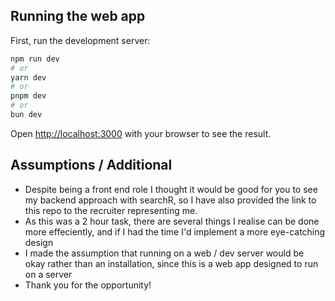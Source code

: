 ## Running the web app

First, run the development server:

```bash
npm run dev
# or
yarn dev
# or
pnpm dev
# or
bun dev
```

Open [http://localhost:3000](http://localhost:3000) with your browser to see the result.

## Assumptions / Additional

- Despite being a front end role I thought it would be good for you to see my backend approach with searchR, so I have also provided the link to this repo to the recruiter representing me.
- As this was a 2 hour task, there are several things I realise can be done more effeciently, and if I had the time I'd implement a more eye-catching design
- I made the assumption that running on a web / dev server would be okay rather than an installation, since this is a web app designed to run on a server
- Thank you for the opportunity!
